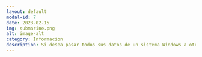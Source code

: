 ```yaml
---
layout: default
modal-id: 7
date: 2023-02-15
img: submarine.png
alt: image-alt
category: Informacion
description: Si desea pasar todos sus datos de un sistema Windows a otro, pero no cuenta con el equipo correspondiente para hacerlo, se le hace muy tedioso, no tiene tiempo o simplemente no sabe como hacerlo, no se preocupe, aqui se le ayuda para poder pasar todos sus datos de un Windows a otro Windows, de un Mac OS a otro Mac OS o incluso, de un Sistema a Otro Complemamente diferente. El Precio de Apertura varia entre los 10000 y 15000 colones.
---
```

